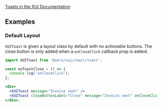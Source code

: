 <div class="xui-margin-vertical">
	<a href="../section-components-alerts-toast.html" isDocLink>Toasts in the XUI Documentation</a>
</div>

## Examples

### Default Layout

`XUIToast` is given a layout class by default with no actionable buttons. The close button is only added when a `onCloseClick` callback prop is added.

```jsx harmony
import XUIToast from '@xero/xui/react/toast';

const onToastClose = () => {
  console.log('onCloseClick');
};

<div>
  <XUIToast message="Invoice sent" />
  <XUIToast closeButtonLabel="Close" message="Invoice sent" onCloseClick={onToastClose} />
</div>;
```
